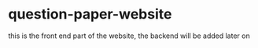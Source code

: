 # question-paper-website
this is the front end part of the website, the backend will be added later on
